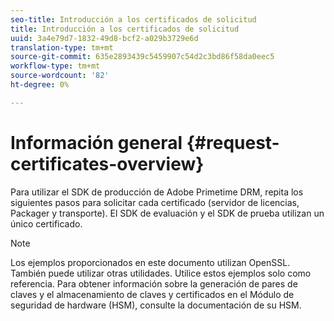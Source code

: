 ```yaml
---
seo-title: Introducción a los certificados de solicitud
title: Introducción a los certificados de solicitud
uuid: 3a4e79d7-1832-49d8-bcf2-a029b3729e6d
translation-type: tm+mt
source-git-commit: 635e2893439c5459907c54d2c3bd86f58da0eec5
workflow-type: tm+mt
source-wordcount: '82'
ht-degree: 0%

---
```



# Información general {#request-certificates-overview}

Para utilizar el SDK de producción de Adobe Primetime DRM, repita los siguientes pasos para solicitar cada certificado (servidor de licencias, Packager y transporte). El SDK de evaluación y el SDK de prueba utilizan un único certificado.

>[!NOTE]
>
>Los ejemplos proporcionados en este documento utilizan OpenSSL. También puede utilizar otras utilidades. Utilice estos ejemplos solo como referencia. Para obtener información sobre la generación de pares de claves y el almacenamiento de claves y certificados en el Módulo de seguridad de hardware (HSM), consulte la documentación de su HSM.